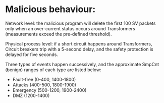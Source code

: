 # Malicious behaviour:

Network level: the malicious program will delete the first 100 SV packets only when an over-current status occurs around Transformers (measurements exceed the pre-defined threshold).

Physical process level: if a short circuit happens around Transformers, Circuit breakers trip with a 5-second delay, and the safety protection is delayed for five seconds.

Three types of events happen successively, and the approximate SmpCnt (benign) ranges of each type are listed below:
- Fault-free (0-400, 1400-1800)
- Attacks (400-500, 1800-1900)
- Emergency (500-1200, 1900-2400)
- DMZ (1200-1400)